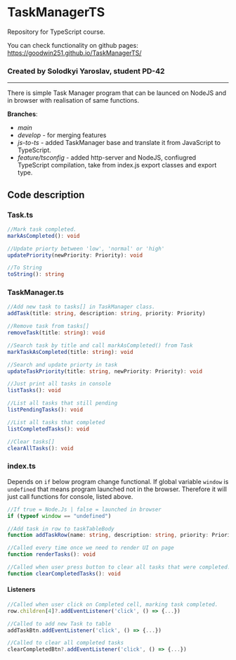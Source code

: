 # TaskManagerTS
Repository for TypeScript course.

You can check functionality on github pages: https://goodwin251.github.io/TaskManagerTS/
### Created by Solodkyi Yaroslav, student PD-42
___
There is simple Task Manager program that can be launced on NodeJS and in browser with realisation of same functions.

**Branches**:
- *main*
- *develop* - for merging features
- *js-to-ts* - added TaskManager base and translate it from JavaScript to TypeScript.
- *feature/tsconfig* - added http-server and NodeJS, confiugred TypeScript compilation, take from index.js export classes and export type.


## Code description

### Task.ts


```typescript
//Mark task completed.
markAsCompleted(): void
```
```typescript
//Update priorty between 'low', 'normal' or 'high'
updatePriority(newPriority: Priority): void
```
```typescript
//To String
toString(): string
```

### TaskManager.ts

```typescript
//Add new task to tasks[] in TaskManager class.
addTask(title: string, description: string, priority: Priority)
```
```typescript
//Remove task from tasks[]
removeTask(title: string): void
```
```typescript
//Search task by title and call markAsCompleted() from Task
markTaskAsCompleted(title: string): void
```
```typescript
//Search and update priorty in task
updateTaskPriority(title: string, newPriority: Priority): void
```
```typescript
//Just print all tasks in console
listTasks(): void
```
```typescript
//List all tasks that still pending
listPendingTasks(): void 
```
```typescript
//List all tasks that completed
listCompletedTasks(): void
```
```typescript
//Clear tasks[]
clearAllTasks(): void
```
### index.ts
Depends on `if` below program change functional. If global variable `window` is `undefined` that means program launched not in the browser. Therefore it will just call functions for console, listed above.
```typescript
//If true = Node.Js | false = launched in browser
if (typeof window == "undefined") 
```
```typescript
//Add task in row to taskTableBody
function addTaskRow(name: string, description: string, priority: Priority, createdAt: string, completed: string)
```
```typescript
//Called every time once we need to render UI on page
function renderTasks(): void
```

```typescript
//Called when user press button to clear all tasks that were completed.
function clearCompletedTasks(): void
```
#### Listeners
```typescript
//Called when user click on Completed cell, marking task completed. 
row.children[4]?.addEventListener('click', () => {...})

//Called to add new Task to table
addTaskBtn.addEventListener('click', () => {...})

//Called to clear all completed tasks
clearCompletedBtn?.addEventListener('click', () => {...})
```
